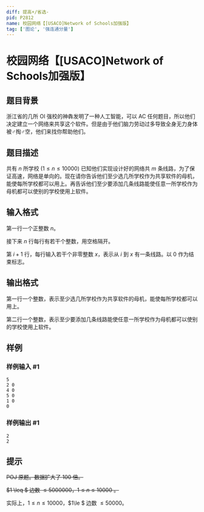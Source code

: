 ```yaml
---
diff: 提高+/省选-
pid: P2812
name: 校园网络【[USACO]Network of Schools加强版】
tag: ['图论', '强连通分量']
---
```

# 校园网络【[USACO]Network of Schools加强版】
## 题目背景

浙江省的几所 OI 强校的神犇发明了一种人工智能，可以 AC 任何题目，所以他们决定建立一个网络来共享这个软件。但是由于他们脑力劳动过多导致全身无力身体被♂掏♂空，他们来找你帮助他们。

## 题目描述

共有 $n$ 所学校 $(1 \leq n \leq 10000)$ 已知他们实现设计好的网络共 $m$ 条线路，为了保证高速，网络是单向的。现在请你告诉他们至少选几所学校作为共享软件的母机，能使每所学校都可以用上。再告诉他们至少要添加几条线路能使任意一所学校作为母机都可以使别的学校使用上软件。

## 输入格式

第一行一个正整数 $n$。

接下来 $n$ 行每行有若干个整数，用空格隔开。

第 $i+1$ 行，每行输入若干个非零整数 $x$，表示从 $i$ 到 $x$ 有一条线路。以 $0$ 作为结束标志。

## 输出格式

第一行一个整数，表示至少选几所学校作为共享软件的母机，能使每所学校都可以用上。

第二行一个整数，表示至少要添加几条线路能使任意一所学校作为母机都可以使别的学校使用上软件。
## 样例

### 样例输入 #1
```
5
2 0
4 0
5 0
1 0
0

```
### 样例输出 #1
```
2
2
```
## 提示

~~POJ 原题。数据扩大了 $100$ 倍。~~

~~$1 \leq $ 边数 $\leq 5000000$，$1 \leq n \leq 10000$ 。~~

实际上，$1 \leq n \leq 10000$，$1\le $ 边数 $\le 50000$。
